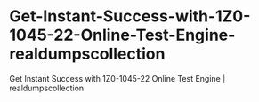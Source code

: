 # Get-Instant-Success-with-1Z0-1045-22-Online-Test-Engine-realdumpscollection
Get Instant Success with 1Z0-1045-22 Online Test Engine | realdumpscollection
